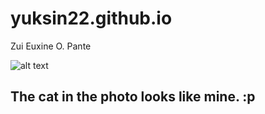 # yuksin22.github.io
Zui Euxine O. Pante



![alt text](https://i.pinimg.com/564x/b1/76/7c/b1767c273c7e0d107d359d9e2770b437.jpg)

## The cat in the photo looks like mine. :p
